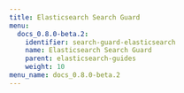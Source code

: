 ```yaml
---
title: Elasticsearch Search Guard
menu:
  docs_0.8.0-beta.2:
    identifier: search-guard-elasticsearch
    name: Elasticsearch Search Guard
    parent: elasticsearch-guides
    weight: 10
menu_name: docs_0.8.0-beta.2
---
```

